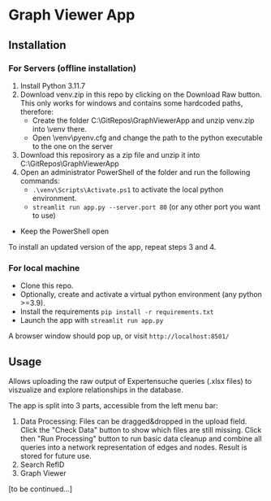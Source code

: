 # Graph Viewer App

## Installation

### For Servers (offline installation)
1. Install Python 3.11.7
2. Download venv.zip in this repo by clicking on the Download Raw button. This only works for windows and contains some hardcoded paths, therefore:
   - Create the folder C:\GitRepos\GraphViewerApp and unzip venv.zip into \venv there.
   - Open \venv\pyenv.cfg and change the path to the python executable to the one on the server
3. Download this reposirory as a zip file and unzip it into C:\GitRepos\GraphViewerApp
4. Open an administrator PowerShell of the folder and run the following commands:
   - `.\venv\Scripts\Activate.ps1` to activate the local python environment.
   - `streamlit run app.py --server.port 80` (or any other port you want to use)
- Keep the PowerShell open

To install an updated version of the app, repeat steps 3 and 4.


### For local machine
- Clone this repo.
- Optionally, create and activate a virtual python environment (any python >=3.9).
- Install the requirements `pip install -r requirements.txt`
- Launch the app with `streamlit run app.py`

A browser window should pop up, or visit `http://localhost:8501/`




## Usage

Allows uploading the raw output of Expertensuche queries (.xlsx files) to viszualize and explore relationships in the database.

The app is split into 3 parts, accessible from the left menu bar:

1. Data Processing: 
   Files can be dragged&dropped in the upload field. Click the "Check Data" button to show which files are still missing.
   Click then "Run Processing" button to run basic data cleanup and combine all queries into a network representation of edges and nodes. Result is stored for future use.
2. Search RefID
3. Graph Viewer
   
 [to be continued...]

